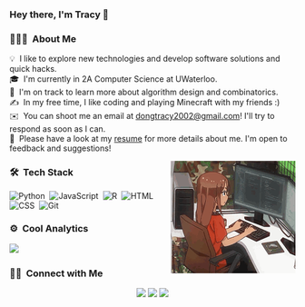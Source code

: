 ### Hey there, I'm Tracy 👋

<!-- ## 👋 &nbsp;Hey there! I'm Tracy -->

### 👨🏻‍💻 &nbsp;About Me
💡 &nbsp;I like to explore new technologies and develop software solutions and quick hacks.\
🎓 &nbsp;I'm currently in 2A Computer Science at UWaterloo.\
🌱 &nbsp;I'm on track to learn more about algorithm design and combinatorics.\
✍️ &nbsp;In my free time, I like coding and playing Minecraft with my friends :)\
✉️ &nbsp;You can shoot me an email at dongtracy2002@gmail.com! I'll try to respond as soon as I can.\
📄 &nbsp;Please have a look at my [resume](http://tracydong.com/Tracy%20Dong%20May%202021%20Resume.pdf) for more details about me. I'm open to feedback and suggestions!

<img alt="Coder" src="./img/me_coding.gif" align="right"/>

### 🛠 &nbsp;Tech Stack

![Python](https://img.shields.io/badge/-Python-05122A?style=flat&logo=python)&nbsp;
![JavaScript](https://img.shields.io/badge/-JavaScript-05122A?style=flat&logo=javascript)&nbsp;
![R](https://img.shields.io/badge/-R-05122A?style=flat&logo=r)&nbsp;
![HTML](https://img.shields.io/badge/-HTML-05122A?style=flat&logo=HTML5)&nbsp;
![CSS](https://img.shields.io/badge/-CSS-05122A?style=flat&logo=CSS3&logoColor=1572B6)&nbsp;
![Git](https://img.shields.io/badge/-Git-05122A?style=flat&logo=git)&nbsp;

### ⚙️ &nbsp;Cool Analytics

<p align="left">
<a href="https://github.com/1tracy">
  <img height="180em" src="https://github-readme-stats-eight-theta.vercel.app/api?username=1tracy&show_icons=true&theme=tokyonight&include_all_commits=true&count_private=true"/>
</a>
</p>

### 🤝🏻 &nbsp;Connect with Me

<p align="center">
<!--<a href="link"><img src="https://img.shields.io/badge/-link.com-3423A6?style=flat&logo=Google-Chrome&logoColor=white"/></a>-->
<a href="https://www.linkedin.com/in/tracy-dong-3a9576155/"><img src="https://img.shields.io/badge/-Tracy%20Dong-0077B5?style=flat&logo=Linkedin&logoColor=white"/></a>
<a href="mailto:dongtracy2002@gmail.com"><img src="https://img.shields.io/badge/-dongtracy2002@gmail.com-D14836?style=flat&logo=Gmail&logoColor=white"/></a>
<a href="https://instagram.com/dtrxcy"><img src="https://img.shields.io/badge/-@dtrxcy-E4405F?style=flat&logo=Instagram&logoColor=white"/></a>
</p>
